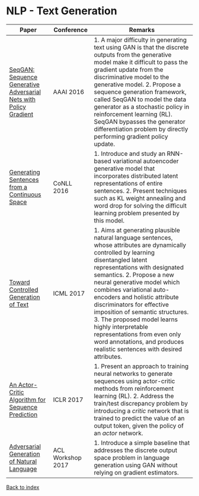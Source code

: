 # NLP - Text Generation
|Paper|Conference|Remarks
|--|--|--|
|[SeqGAN: Sequence Generative Adversarial Nets with Policy Gradient](https://arxiv.org/pdf/1609.05473)|AAAI 2016|1. A major difficulty in generating text using GAN is that the discrete outputs from the generative model make it difficult to pass the gradient update from the discriminative model to the generative model. 2. Propose a sequence generation framework, called SeqGAN to model the data generator as a stochastic policy in reinforcement learning (RL). SeqGAN bypasses the generator differentiation problem by directly performing gradient policy update.|
|[Generating Sentences from a Continuous Space](http://www.aclweb.org/anthology/K16-1002)|CoNLL 2016|1. Introduce and study an RNN-based variational autoencoder generative model that incorporates distributed latent representations of entire sentences. 2. Present techniques such as KL weight annealing and word drop for solving the difficult learning problem presented by this model.|
|[Toward Controlled Generation of Text](https://arxiv.org/pdf/1703.00955)|ICML 2017|1. Aims at generating plausible natural language sentences, whose attributes are dynamically controlled by learning disentangled latent representations with designated semantics. 2. Propose a new neural generative model which combines variational auto-encoders and holistic attribute discriminators for effective imposition of semantic structures. 3. The proposed model learns highly interpretable representations from even only word annotations, and produces realistic sentences with desired attributes.|
|[An Actor-Critic Algorithm for Sequence Prediction](https://arxiv.org/pdf/1607.07086)|ICLR 2017|1. Present an approach to training neural networks to generate sequences using actor-critic methods from reinforcement learning (RL). 2. Address the train/test discrepancy problem by introducing a *critic* network that is trained to predict the value of an output token, given the policy of an *actor* network.|
|[Adversarial Generation of Natural Language](https://arxiv.org/pdf/1705.10929)|ACL Workshop 2017|1. Introduce a simple baseline that addresses the discrete output space problem in language generation using GAN without relying on gradient estimators. |


[Back to index](../README.md)
<!--stackedit_data:
eyJoaXN0b3J5IjpbMjA1NzI3NzAzNSwtNTMyMzIzNjQ4LDg2Nz
Q3MzcyMV19
-->